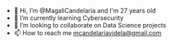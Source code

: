 - 👋 Hi, I’m @MagaliCandelaria and I'm 27 years old
- 🌱 I’m currently learning Cybersecurity
- 💞️ I’m looking to collaborate on Data Science projects
- 📫 How to reach me mcandelariavidela@gmail.com

<!---
MagaliCandelaria/MagaliCandelaria is a ✨ special ✨ repository because its `README.md` (this file) appears on your GitHub profile.
You can click the Preview link to take a look at your changes.
--->

